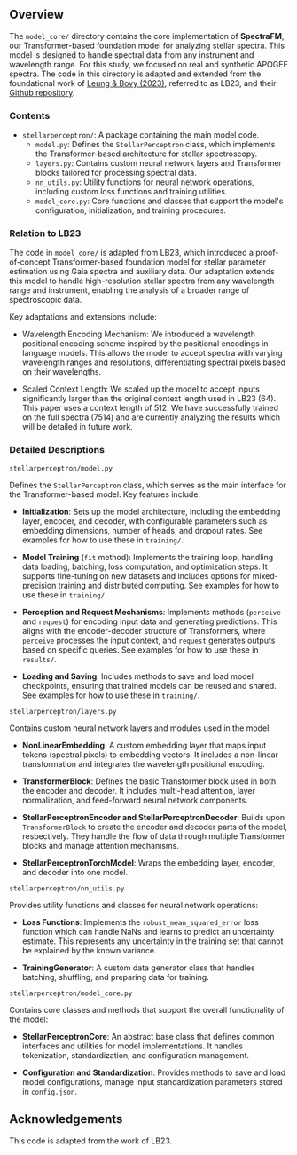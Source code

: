 ## Overview

The `model_core/` directory contains the core implementation of **SpectraFM**, our Transformer-based foundation model for analyzing stellar spectra. This model is designed to handle spectral data from any instrument and wavelength range. For this study, we focused on real and synthetic APOGEE spectra. The code in this directory is adapted and extended from the foundational work of [Leung & Bovy (2023)](https://arxiv.org/abs/2308.10944), referred to as LB23, and their [Github repository](https://github.com/henrysky/astroNN_stars_foundation).

### Contents

- `stellarperceptron/`: A package containing the main model code.
  - `model.py`: Defines the `StellarPerceptron` class, which implements the Transformer-based architecture for stellar spectroscopy.
  - `layers.py`: Contains custom neural network layers and Transformer blocks tailored for processing spectral data.
  - `nn_utils.py`: Utility functions for neural network operations, including custom loss functions and training utilities.
  - `model_core.py`: Core functions and classes that support the model's configuration, initialization, and training procedures.

### Relation to LB23

The code in `model_core/` is adapted from LB23, which introduced a proof-of-concept Transformer-based foundation model for stellar parameter estimation using Gaia spectra and auxiliary data. Our adaptation extends this model to handle high-resolution stellar spectra from any wavelength range and instrument, enabling the analysis of a broader range of spectroscopic data.

Key adaptations and extensions include:

- Wavelength Encoding Mechanism: We introduced a wavelength positional encoding scheme inspired by the positional encodings in language models. This allows the model to accept spectra with varying wavelength ranges and resolutions, differentiating spectral pixels based on their wavelengths.

- Scaled Context Length: We scaled up the model to accept inputs significantly larger than the original context length used in LB23 (64). This paper uses a context length of 512. We have successfully trained on the full spectra (7514) and are currently analyzing the results which will be detailed in future work.

### Detailed Descriptions

`stellarperceptron/model.py`

Defines the `StellarPerceptron` class, which serves as the main interface for the Transformer-based model. Key features include:

- **Initialization**: Sets up the model architecture, including the embedding layer, encoder, and decoder, with configurable parameters such as embedding dimensions, number of heads, and dropout rates. See examples for how to use these in `training/`.

- **Model Training** (`fit` method): Implements the training loop, handling data loading, batching, loss computation, and optimization steps. It supports fine-tuning on new datasets and includes options for mixed-precision training and distributed computing. See examples for how to use these in `training/`.

- **Perception and Request Mechanisms**: Implements methods (`perceive` and `request`) for encoding input data and generating predictions. This aligns with the encoder-decoder structure of Transformers, where `perceive` processes the input context, and `request` generates outputs based on specific queries. See examples for how to use these in `results/`.

- **Loading and Saving**: Includes methods to save and load model checkpoints, ensuring that trained models can be reused and shared. See examples for how to use these in `training/`.

`stellarperceptron/layers.py`

Contains custom neural network layers and modules used in the model:

- **NonLinearEmbedding**: A custom embedding layer that maps input tokens (spectral pixels) to embedding vectors. It includes a non-linear transformation and integrates the wavelength positional encoding.

- **TransformerBlock**: Defines the basic Transformer block used in both the encoder and decoder. It includes multi-head attention, layer normalization, and feed-forward neural network components.

- **StellarPerceptronEncoder and StellarPerceptronDecoder**: Builds upon `TransformerBlock` to create the encoder and decoder parts of the model, respectively. They handle the flow of data through multiple Transformer blocks and manage attention mechanisms.

- **StellarPerceptronTorchModel**: Wraps the embedding layer, encoder, and decoder into one model.

`stellarperceptron/nn_utils.py`

Provides utility functions and classes for neural network operations:

- **Loss Functions**: Implements the `robust_mean_squared_error` loss function which can handle NaNs and learns to predict an uncertainty estimate. This represents any uncertainty in the training set that cannot be explained by the known variance.

- **TrainingGenerator**: A custom data generator class that handles batching, shuffling, and preparing data for training.

`stellarperceptron/model_core.py`

Contains core classes and methods that support the overall functionality of the model:

- **StellarPerceptronCore**: An abstract base class that defines common interfaces and utilities for model implementations. It handles tokenization, standardization, and configuration management.

- **Configuration and Standardization**: Provides methods to save and load model configurations, manage input standardization parameters stored in `config.json`.

## Acknowledgements

This code is adapted from the work of LB23.